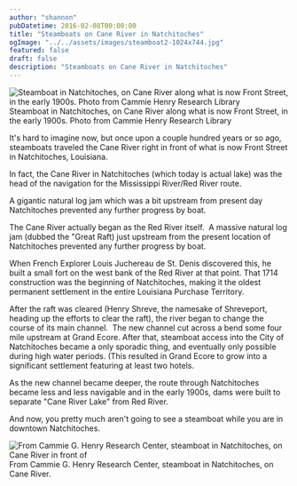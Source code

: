```yaml
---
author: "shannon"
pubDatetime: 2016-02-08T00:00:00
title: "Steamboats on Cane River in Natchitoches"
ogImage: "../../assets/images/steamboat2-1024x744.jpg"
featured: false
draft: false
description: "Steamboats on Cane River in Natchitoches"
---
```


![Steamboat in Natchitoches, on Cane River along what is now Front Street, in the early 1900s. Photo from Cammie Henry Research Library](@assets/images/steamboat2-1024x744.jpg) Steamboat in Natchitoches, on Cane River along what is now Front Street, in the early 1900s. Photo from Cammie Henry Research Library

It's hard to imagine now, but once upon a couple hundred years or so ago, steamboats traveled the Cane River right in front of what is now Front Street in Natchitoches, Louisiana.

In fact, the Cane River in Natchitoches (which today is actual lake) was the head of the navigation for the Mississippi River/Red River route.

A gigantic natural log jam which was a bit upstream from present day Natchitoches prevented any further progress by boat.

The Cane River actually began as the Red River itself.  A massive natural log jam (dubbed the "Great Raft) just upstream from the present location of Natchitoches prevented any further progress by boat.

When French Explorer Louis Juchereau de St. Denis discovered this, he built a small fort on the west bank of the Red River at that point. That 1714 construction was the beginning of Natchitoches, making it the oldest permanent settlement in the entire Louisiana Purchase Territory.

After the raft was cleared (Henry Shreve, the namesake of Shreveport, heading up the efforts to clear the raft), the river began to change the course of its main channel.  The new channel cut across a bend some four mile upstream at Grand Ecore. After that, steamboat access into the City of Natchitoches became a only sporadic thing, and eventually only possible during high water periods. (This resulted in Grand Ecore to grow into a significant settlement featuring at least two hotels.

As the new channel became deeper, the route through Natchitoches became less and less navigable and in the early 1900s, dams were built to separate "Cane River Lake" from Red River.

And now, you pretty much aren't going to see a steamboat while you are in downtown Natchitoches.

![From Cammie G. Henry Research Center, steamboat in Natchitoches, on Cane River in front of ](@assets/images/steamboat3-1024x797.jpg) From Cammie G. Henry Research Center, steamboat in Natchitoches, on Cane River.